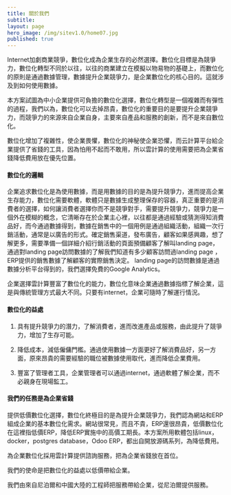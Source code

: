 ```yaml
---
title: 關於我們
subtitle: 
layout: page
hero_image: /img/sitev1.0/home07.jpg
published: true
---
```


Internet加劇商業競爭，數位化成為企業生存的必然選擇。數位化目標是為競爭力，數位化轉型不同於以往，以往的商業建立在模擬以物易物的基礎上，而數位化的原則是通過數據管理，數據提升企業競爭力，是企業數位化的核心目的。這就涉及到如何使用數據。

本方案試圖為中小企業提供可負擔的數位化選擇，數位化轉型是一個複雜而有彈性的過程，我們以為，數位化可以去掉昂貴，數位化的重要目的是要提升企業競爭力，而競爭力的來源來自企業自身，主要來自產品和服務的創新，而不是來自數位化。

數位化增加了複雜性，使企業畏懼，數位化的神秘使企業恐懼，而云計算平台給企業提供了省錢的工具，因為怕用不起而不敢用，所以雲計算的使用需要把為企業省錢降低費用放在優先位置。

#### 數位化的邏輯

企業追求數位化是為使用數據，而是用數據的目的是為提升競爭力，進而提高企業生存能力，數位化需要軟體，軟體只是數據生成整理保存的容器，真正重要的是消費者的選擇，如何讓消費者選擇你而不是競爭對手，需要提升競爭力，競爭力是一個外在模糊的概念，它清晰存在於企業主心裡，以往都是通過經驗或猜測得知消費品好，而今通過數據得到，數據在銷售中的一個用例是通過組織活動，組織一次行銷活動，通常是以廣告的形式。確定銷售渠道，發布廣告，顧客如果感興趣，想了解更多，需要準備一個詳細介紹行銷活動的頁面預備顧客了解叫landing page，通過對landing page訪問數據的了解我們知道有多少顧客訪問過landing page ，ERP提供的銷售數據了解顧客的實際銷售決定。 landing page的訪問數據是通過數據分析平台得到的，我們選擇免費的Google Analytics。

企業選擇雲計算豐富了數位化的能力，數位化意味企業通過數據指標了解企業，這是與傳統管理方式最大不同。只要有internet，企業可隨時了解運行情況。

#### 數位化的益處

1. 具有提升競爭力的潛力，了解消費者，進而改進產品或服務，由此提升了競爭力，增加了生存可能。

2. 降低成本，減低僱傭門檻。通過使用數據一方面更好了解消費品好，另一方面，原來昂貴的需要經驗的職位被數據使用取代，進而降低企業費用。

3. 豐富了管理者工具，企業管理者可以通過internet，通過軟體了解企業，而不必親身在現場監工。

#### 我們的任務是為企業省錢

提供低價數位化選擇，數位化終極目的是為提升企業競爭力，我們認為網站和ERP組成企業的基本數位化需求。網站很常見，而且不貴，ERP還很昂貴，低價數位化在這裡指低價ERP，降低ERP實施中的高價工期長。本方案所用軟體包括linux，docker，postgres database，Odoo ERP，都出自開放源碼系列，為降低費用。

為企業數位化採用雲計算提供諮詢服務，把為企業省錢放在首位。

我們的使命是把數位化的益處以低價帶給企業。

我們由來自尼泊爾和中國大陸的工程師把服務帶給企業，從尼泊爾提供服務。
